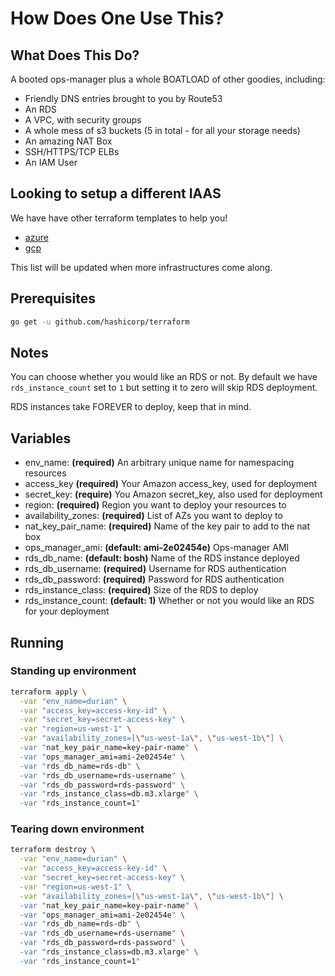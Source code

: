 # How Does One Use This?

## What Does This Do?

A booted ops-manager plus a whole BOATLOAD of other goodies, including:

- Friendly DNS entries brought to you by Route53
- An RDS
- A VPC, with security groups
- A whole mess of s3 buckets (5 in total - for all your storage needs)
- An amazing NAT Box
- SSH/HTTPS/TCP ELBs
- An IAM User

## Looking to setup a different IAAS

We have have other terraform templates to help you!

- [azure](https://github.com/pivotal-cf/terraforming-azure)
- [gcp](https://github.com/pivotal-cf/terraforming-gcp)

This list will be updated when more infrastructures come along.

## Prerequisites

```bash
go get -u github.com/hashicorp/terraform
```

## Notes

You can choose whether you would like an RDS or not. By default we have
`rds_instance_count` set to `1` but setting it to zero will skip RDS
deployment.

RDS instances take FOREVER to deploy, keep that in mind.

## Variables

- env_name: **(required)** An arbitrary unique name for namespacing resources
- access_key **(required)** Your Amazon access_key, used for deployment
- secret_key: **(require)** You Amazon secret_key, also used for deployment
- region: **(required)** Region you want to deploy your resources to
- availability_zones: **(required)** List of AZs you want to deploy to
- nat_key_pair_name: **(required)** Name of the key pair to add to the nat box
- ops_manager_ami: **(default: ami-2e02454e)**  Ops-manager AMI
- rds_db_name: **(default: bosh)**  Name of the RDS instance deployed
- rds_db_username: **(required)** Username for RDS authentication
- rds_db_password: **(required)** Password for RDS authentication
- rds_instance_class: **(required)** Size of the RDS to deploy
- rds_instance_count: **(default: 1)** Whether or not you would like an RDS for your deployment

## Running

### Standing up environment

```bash
terraform apply \
  -var "env_name=durian" \
  -var "access_key=access-key-id" \
  -var "secret_key=secret-access-key" \
  -var "region=us-west-1" \
  -var "availability_zones=[\"us-west-1a\", \"us-west-1b\"] \
  -var "nat_key_pair_name=key-pair-name" \
  -var "ops_manager_ami=ami-2e02454e" \
  -var "rds_db_name=rds-db" \
  -var "rds_db_username=rds-username" \
  -var "rds_db_password=rds-password" \
  -var "rds_instance_class=db.m3.xlarge" \
  -var "rds_instance_count=1"
```

### Tearing down environment

```bash
terraform destroy \
  -var "env_name=durian" \
  -var "access_key=access-key-id" \
  -var "secret_key=secret-access-key" \
  -var "region=us-west-1" \
  -var "availability_zones=[\"us-west-1a\", \"us-west-1b\"] \
  -var "nat_key_pair_name=key-pair-name" \
  -var "ops_manager_ami=ami-2e02454e" \
  -var "rds_db_name=rds-db" \
  -var "rds_db_username=rds-username" \
  -var "rds_db_password=rds-password" \
  -var "rds_instance_class=db.m3.xlarge" \
  -var "rds_instance_count=1"
```
